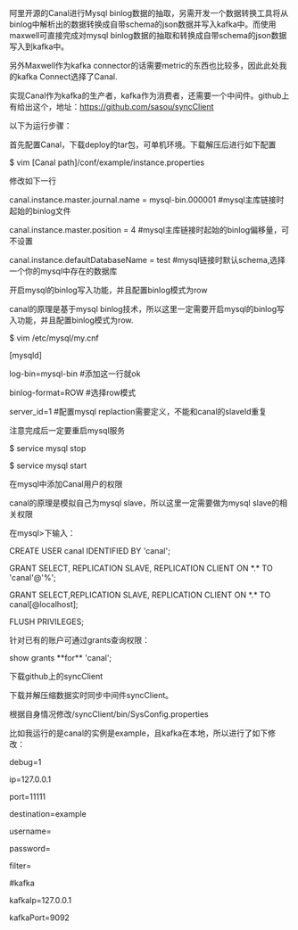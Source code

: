 阿里开源的Canal进行Mysql binlog数据的抽取，另需开发一个数据转换工具将从binlog中解析出的数据转换成自带schema的json数据并写入kafka中。而使用maxwell可直接完成对mysql binlog数据的抽取和转换成自带schema的json数据写入到kafka中。



另外Maxwell作为kafka connector的话需要metric的东西也比较多，因此此处我的kafka Connect选择了Canal.



实现Canal作为kafka的生产者，kafka作为消费者，还需要一个中间件。github上有给出这个，地址：https://github.com/sasou/syncClient

以下为运行步骤：



首先配置Canal，下载deploy的tar包，可单机环境。下载解压后进行如下配置

$ vim \[Canal path\]/conf/example/instance.properties

修改如下一行

canal.instance.master.journal.name = mysql-bin.000001 \#mysql主库链接时起始的binlog文件

canal.instance.master.position = 4 \#mysql主库链接时起始的binlog偏移量，可不设置

canal.instance.defaultDatabaseName = test \#mysql链接时默认schema,选择一个你的mysql中存在的数据库

开启mysql的binlog写入功能，并且配置binlog模式为row

canal的原理是基于mysql binlog技术，所以这里一定需要开启mysql的binlog写入功能，并且配置binlog模式为row.

$ vim /etc/mysql/my.cnf

\[mysqld\]

log-bin=mysql-bin \#添加这一行就ok    

binlog-format=ROW \#选择row模式    

server\_id=1 \#配置mysql replaction需要定义，不能和canal的slaveId重复 

注意完成后一定要重启mysql服务

$ service mysql stop

$ service mysql start



在mysql中添加Canal用户的权限

canal的原理是模拟自己为mysql slave，所以这里一定需要做为mysql slave的相关权限

在mysql&gt;下输入：

CREATE USER canal IDENTIFIED BY 'canal';      

GRANT SELECT, REPLICATION SLAVE, REPLICATION CLIENT ON \*.\* TO 'canal'@'%';

GRANT SELECT,REPLICATION SLAVE, REPLICATION CLIENT ON \*.\* TO canal\[@localhost\];

FLUSH PRIVILEGES;

针对已有的账户可通过grants查询权限：

show grants \*\*for\*\* 'canal';



下载github上的syncClient

下载并解压缩数据实时同步中间件syncClient。

根据自身情况修改/syncClient/bin/SysConfig.properties

比如我运行的是canal的实例是example，且kafka在本地，所以进行了如下修改：

debug=1

ip=127.0.0.1

port=11111

destination=example

username=

password=

filter=



\#kafka

kafkaIp=127.0.0.1

kafkaPort=9092





